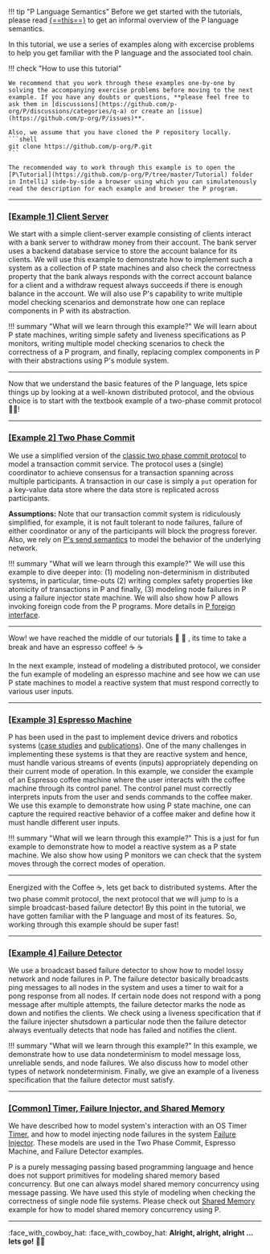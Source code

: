 
!!! tip "P Language Semantics"
    Before we get started with the tutorials, please read [{==this==}](advanced/psemantics.md) to get an informal overview of the P language semantics.

In this tutorial, we use a series of examples along with excercise problems to help you get familiar with the P language and the associated tool chain.

!!! check "How to use this tutorial"

    We recommend that you work through these examples one-by-one by solving the accompanying exercise problems before moving to the next example. If you have any doubts or questions, **please feel free to ask them in [discussions](https://github.com/p-org/P/discussions/categories/q-a) or create an [issue](https://github.com/p-org/P/issues)**.

    Also, we assume that you have cloned the P repository locally.
    ```shell 
    git clone https://github.com/p-org/P.git
    ```

    The recommended way to work through this example is to open the [P\Tutorial](https://github.com/p-org/P/tree/master/Tutorial) folder in IntelliJ side-by-side a browser using which you can simulatenously read the description for each example and browser the P program.

-----

### **[[Example 1] Client Server](tutorial/clientserver.md)**

We start with a simple client-server example consisting of clients interact with a bank server to withdraw money from their account. The bank server uses a backend database service to store the account balance for its clients. We will use this example to demonstrate how to implement such a system as a collection of P state machines and also check the correctness property that the bank always responds with the correct account balance for a client and a withdraw request always succeeds if there is enough balance in the account. We will also use P's capability to write multiple model checking scenarios and demonstrate how one can replace components in P with its abstraction.

!!! summary "What will we learn through this example?"
    We will learn about P state machines, writing simple safety and liveness specifications as P monitors, writing multiple model checking scenarios to check the correctness of a P program, and finally, replacing complex components in P with their abstractions using P's module system.

-----

Now that we understand the basic features of the P language, lets spice things up by looking at a well-known distributed protocol, and the obvious choice is to start with the textbook example of a two-phase commit protocol :man_juggling:!

-----

### **[[Example 2] Two Phase Commit](tutorial/twophasecommit.md)**

We use a simplified version of the [classic two phase commit protocol](https://s2.smu.edu/~mhd/8330f11/p133-gray.pdf) to model a transaction commit service. 
The protocol uses a (single) coordinator to achieve consensus for a transaction spanning across multiple participants. A transaction in our case is simply a `put` operation for a key-value data store where the data store is replicated across participants.

**Assumptions:** Note that our transaction commit system is ridiculously simplified, for example, it is not fault tolerant to node failures, failure of either coordinator or any of the participants will block the progress forever. Also, we rely on [P's send semantics](advanced/psemantics.md) to model the behavior of the underlying network.

!!! summary "What will we learn through this example?"
    We will use this example to dive deeper into: (1) modeling non-determinism in distributed systems, in particular, time-outs (2) writing complex safety properties like atomicity of transactions in P and finally, (3) modeling node failures in P using a failure injector state machine. We will also show how P allows invoking foreign code from the P programs. More details in [P foreign interface](manual/foriegntypesfunctions.md).

-----

Wow! we have reached the middle of our tutorials :yawning_face: :yawning_face: , its time to take a break and have an espresso coffee! :coffee: :coffee:

In the next example, instead of modeling a distributed protocol, we consider the fun example of modeling an espresso machine and see how we can use P state machines to model a reactive system that must respond correctly to various user inputs.

-----

### **[[Example 3] Espresso Machine](tutorial/espressomachine.md)**

P has been used in the past to implement device drivers and robotics systems ([case studies](casestudies.md) and [publications](publications.md)). One of the many challenges in implementing these systems is that they are reactive system and hence, must handle various streams of events (inputs) appropriately depending on their current mode of operation.
In this example, we consider the example of an Espresso coffee machine where the user interacts with the coffee machine through its control panel. The control panel must correctly interprets inputs from the user and sends commands to the coffee maker. We use this example to demonstrate how using P state machine, one can capture the required reactive behavior of a coffee maker and define how it must handle different user inputs.

!!! summary "What will we learn through this example?"
    This is a just for fun example to demonstrate how to model a reactive system as a P state machine. We also show how using P monitors we can check that the system moves through the correct modes of operation.

-----

Energized with the Coffee :coffee:, lets get back to distributed systems. After the two phase commit protocol, the next protocol that we will jump to is a simple broadcast-based failure detector!
By this point in the tutorial, we have gotten familiar with the P language and most of its features. So, working through this example should be super fast!

-----

### **[[Example 4] Failure Detector](tutorial/failuredetector.md)**

 We use a broadcast based failure detector to show how to model lossy network and node failures in P. The failure detector basically broadcasts ping messages to all nodes in the system and uses a timer to wait for a pong response from all nodes. If certain node does not respond with a pong message after multiple attempts, the failure detector marks the node as down and notifies the clients. We check using a liveness specification that if the failure injecter shutsdown a particular node then the failure detector always eventually detects that node has failed and notifies the client.

!!! summary "What will we learn through this example?"
    In this example, we demonstrate how to use data nondeterminism to model message loss, unreliable sends, and node failures. We also discuss how to model other types of network nondeterminism. Finally, we give an example of a liveness specification that the failure detector must satisfy.

-----
<!---
How can we finish our tutorials on modeling distributed systems without giving tribute to the Paxos protocol (and our inspiration :pray: [Leslie Lamport](http://www.lamport.org/) :pray: ). Lets end the tutorial with a simplified **[single decree paxos](https://mwhittaker.github.io/blog/single_decree_paxos/)**.

### **[[Example 5] Single Decree Paxos](tutorial/paxos.md)**

We present a simplified model of the [single decree paxos](https://mwhittaker.github.io/blog/single_decree_paxos/). We say simplified because general paxos is resilient against arbitrary network (lossy, duplicate, re-order, and delay), in our case we only model message loss and delay, and check correctness of paxos in the presence of such a network. This is a fun exercise, we encourage you to play around and create variants of paxos!

!!! summary "What will we learn through this example?"
    In this example, we present a simplified model of the single decree paxos. (Todo: add details about the properties checked)

-----
--->

### **[[Common] Timer, Failure Injector, and Shared Memory](tutorial/common.md)**

We have described how to model system's interaction with an OS Timer [Timer](https://github.com/p-org/P/blob/master/Tutorial/Common/Timer/), and how to model injecting node failures in the system [Failure Injector](https://github.com/p-org/P/tree/master/Tutorial/Common/FailureInjector). These models are used in the Two Phase Commit, Espresso Machine, and Failure Detector examples.

P is a purely messaging passing based programming language and hence does not support primitives for modeling shared memory based concurrency. But one can always model shared memory concurrency using message passing. We have used this style of modeling when checking the correctness of single node file systems. Please check out [Shared Memory](https://github.com/p-org/P/tree/master/Tutorial/Common/SharedMemory) example for how to model shared memory concurrency using P.

-----

:face_with_cowboy_hat: :face_with_cowboy_hat: **Alright, alright, alright ... lets go!** :woman_technologist:
